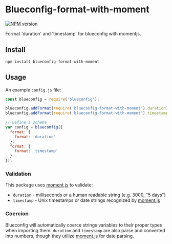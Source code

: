 # Blueconfig-format-with-moment

[![NPM version](http://img.shields.io/npm/v/blueconfig-format-with-moment.svg)](https://www.npmjs.org/package/blueconfig-format-with-moment)

Format 'duration' and 'timestamp' for blueconfig with momentjs.

## Install

```shell
npm install blueconfig-format-with-moment
```

## Usage

An example `config.js` file:

```javascript
const blueconfig = require('blueconfig');

blueconfig.addFormat(require('blueconfig-format-with-moment').duration);
blueconfig.addFormat(require('blueconfig-format-with-moment').timestamp);

// Define a schema
var config = blueconfig({
  format: {
    format: 'duration'
  },
  format: {
    format: 'timestamp'
  }
});
```

### Validation

This package uses [moment.js](http://momentjs.com/) to validate:

* `duration` - milliseconds or a human readable string (e.g. 3000, "5 days")
* `timestamp` - Unix timestamps or date strings recognized by [moment.js](http://momentjs.com/)

### Coercion

Blueconfig will automatically coerce strings variables to their proper types when importing them. `duration` and `timestamp` are also parse and converted into numbers, though they utilize [moment.js](http://momentjs.com/) for date parsing.
